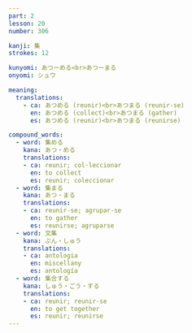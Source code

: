 ```yaml
---
part: 2
lesson: 20
number: 306

kanji: 集
strokes: 12

kunyomi: あつーめる<br>あつーまる
onyomi: シュウ

meaning:
  translations:
    - ca: あつめる (reunir)<br>あつまる (reunir-se)
      en: あつめる (collect)<br>あつまる (gather)
      es: あつめる (reunir)<br>あつまる (reunirse)

compound_words:
  - word: 集める
    kana: あつ・める
    translations:
    - ca: reunir; col·leccionar
      en: to collect
      es: reunir; coleccionar
  - word: 集まる
    kana: あつ・まる
    translations:
    - ca: reunir-se; agrupar-se
      en: to gather
      es: reunirse; agruparse
  - word: 文集
    kana: ぶん・しゅう
    translations:
    - ca: antologia
      en: miscellany
      es: antología
  - word: 集合する
    kana: しゅう・ごう・する
    translations:
    - ca: reunir; reunir-se
      en: to get together
      es: reunir; reunirse
---
```

